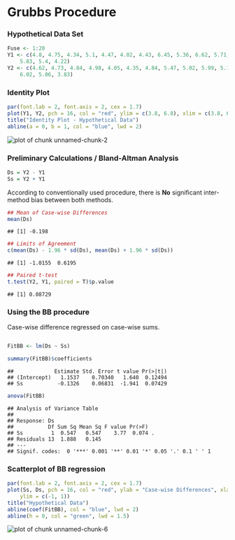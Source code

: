 Grubbs Procedure
========================================================

### Hypothetical Data Set

```r
Fuse <- 1:20
Y1 <- c(4.8, 4.75, 4.34, 5.1, 4.47, 4.02, 4.43, 6.45, 5.36, 6.62, 5.71, 6.45, 
    5.83, 5.4, 4.22)
Y2 <- c(4.62, 4.73, 4.84, 4.98, 4.05, 4.35, 4.84, 5.47, 5.02, 5.99, 5.13, 6.05, 
    6.02, 5.06, 3.83)
```

### Identity Plot

```r
par(font.lab = 2, font.axis = 2, cex = 1.7)
plot(Y1, Y2, pch = 16, col = "red", ylim = c(3.8, 6.8), xlim = c(3.8, 6.8))
title("Identity Plot - Hypothetical Data")
abline(a = 0, b = 1, col = "blue", lwd = 2)
```

![plot of chunk unnamed-chunk-2](figure/unnamed-chunk-2.png) 


### Preliminary Calculations / Bland-Altman Analysis

```r
Ds = Y2 - Y1
Ss = Y2 + Y1
```

According to conventionally used procedure, there is **No** significant inter-method bias between both methods.

```r
## Mean of Case-wise Differences
mean(Ds)
```

```
## [1] -0.198
```

```r
## Limits of Agreement
c(mean(Ds) - 1.96 * sd(Ds), mean(Ds) + 1.96 * sd(Ds))
```

```
## [1] -1.0155  0.6195
```

```r
## Paired t-test
t.test(Y2, Y1, paired = T)$p.value
```

```
## [1] 0.08729
```

### Using the BB procedure
Case-wise difference regressed on case-wise sums.

```r

FitBB <- lm(Ds ~ Ss)

summary(FitBB)$coefficients
```

```
##             Estimate Std. Error t value Pr(>|t|)
## (Intercept)   1.1537    0.70340   1.640  0.12494
## Ss           -0.1326    0.06831  -1.941  0.07429
```

```r
anova(FitBB)
```

```
## Analysis of Variance Table
## 
## Response: Ds
##           Df Sum Sq Mean Sq F value Pr(>F)  
## Ss         1  0.547   0.547    3.77  0.074 .
## Residuals 13  1.888   0.145                 
## ---
## Signif. codes:  0 '***' 0.001 '**' 0.01 '*' 0.05 '.' 0.1 ' ' 1
```

### Scatterplot of BB regression



```r
par(font.lab = 2, font.axis = 2, cex = 1.7)
plot(Ss, Ds, pch = 16, col = "red", ylab = "Case-wise Differences", xlab = "Case-wise Sums", 
    ylim = c(-1, 1))
title("Hypothetical Data")
abline(coef(FitBB), col = "blue", lwd = 2)
abline(h = 0, col = "green", lwd = 1.5)
```

![plot of chunk unnamed-chunk-6](figure/unnamed-chunk-6.png) 

